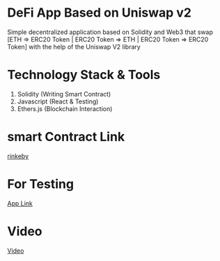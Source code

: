 # DeFi App Based on Uniswap v2

Simple decentralized application based on Solidity and Web3 that swap [ETH => ERC20 Token | ERC20 Token => ETH | ERC20 Token => ERC20 Token] with the help of the Uniswap V2 library

# Technology Stack & Tools
1. Solidity (Writing Smart Contract)
2. Javascript (React & Testing)
3. Ethers.js (Blockchain Interaction)

# smart Contract Link
[rinkeby](https://rinkeby.etherscan.io/address/0x751A3F987DD8b08FB85dfFF163ab9C6982CE1790#code)

# For Testing

[App Link](https://deluxe-licorice-a7b1af.netlify.app/)

# Video

[Video](https://drive.google.com/file/d/1zXwWGN8dBJhxZbw0xBlTIZhVCl6B9yO-/view?usp=sharing)